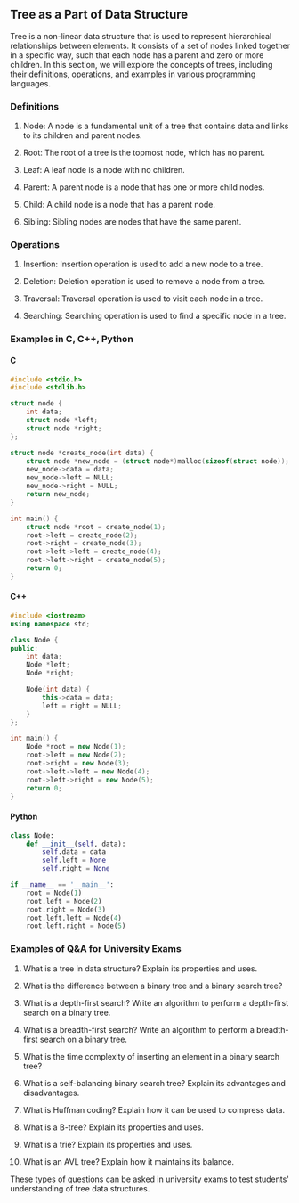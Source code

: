 ## Tree as a Part of Data Structure

Tree is a non-linear data structure that is used to represent hierarchical relationships between elements. It consists of a set of nodes linked together in a specific way, such that each node has a parent and zero or more children. In this section, we will explore the concepts of trees, including their definitions, operations, and examples in various programming languages.

### Definitions

1. Node: A node is a fundamental unit of a tree that contains data and links to its children and parent nodes.

2. Root: The root of a tree is the topmost node, which has no parent.

3. Leaf: A leaf node is a node with no children.

4. Parent: A parent node is a node that has one or more child nodes.

5. Child: A child node is a node that has a parent node.

6. Sibling: Sibling nodes are nodes that have the same parent.

### Operations

1. Insertion: Insertion operation is used to add a new node to a tree.

2. Deletion: Deletion operation is used to remove a node from a tree.

3. Traversal: Traversal operation is used to visit each node in a tree.

4. Searching: Searching operation is used to find a specific node in a tree.

### Examples in C, C++, Python

#### C

```c
#include <stdio.h>
#include <stdlib.h>

struct node {
    int data;
    struct node *left;
    struct node *right;
};

struct node *create_node(int data) {
    struct node *new_node = (struct node*)malloc(sizeof(struct node));
    new_node->data = data;
    new_node->left = NULL;
    new_node->right = NULL;
    return new_node;
}

int main() {
    struct node *root = create_node(1);
    root->left = create_node(2);
    root->right = create_node(3);
    root->left->left = create_node(4);
    root->left->right = create_node(5);
    return 0;
}
```

#### C++

```cpp
#include <iostream>
using namespace std;

class Node {
public:
    int data;
    Node *left;
    Node *right;

    Node(int data) {
        this->data = data;
        left = right = NULL;
    }
};

int main() {
    Node *root = new Node(1);
    root->left = new Node(2);
    root->right = new Node(3);
    root->left->left = new Node(4);
    root->left->right = new Node(5);
    return 0;
}
```

#### Python

```python
class Node:
    def __init__(self, data):
        self.data = data
        self.left = None
        self.right = None

if __name__ == '__main__':
    root = Node(1)
    root.left = Node(2)
    root.right = Node(3)
    root.left.left = Node(4)
    root.left.right = Node(5)
```

### Examples of Q&A for University Exams

1. What is a tree in data structure? Explain its properties and uses.

2. What is the difference between a binary tree and a binary search tree?

3. What is a depth-first search? Write an algorithm to perform a depth-first search on a binary tree.

4. What is a breadth-first search? Write an algorithm to perform a breadth-first search on a binary tree.

5. What is the time complexity of inserting an element in a binary search tree?

6. What is a self-balancing binary search tree? Explain its advantages and disadvantages.

7. What is Huffman coding? Explain how it can be used to compress data.

8. What is a B-tree? Explain its properties and uses.

9. What is a trie? Explain its properties and uses.

10. What is an AVL tree? Explain how it maintains its balance.

These types of questions can be asked in university exams to test students' understanding of tree data structures.
